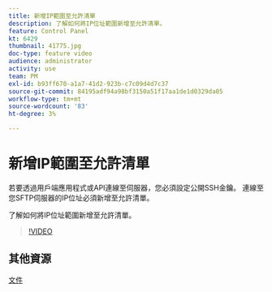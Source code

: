 ```yaml
---
title: 新增IP範圍至允許清單
description: 了解如何將IP位址範圍新增至允許清單。
feature: Control Panel
kt: 6429
thumbnail: 41775.jpg
doc-type: feature video
audience: administrator
activity: use
team: PM
exl-id: b93ff670-a1a7-41d2-923b-c7c09d4d7c37
source-git-commit: 84195adf94a98bf3150a51f17aa1de1d0329da05
workflow-type: tm+mt
source-wordcount: '83'
ht-degree: 3%

---
```


# 新增IP範圍至允許清單

若要透過用戶端應用程式或API連線至伺服器，您必須設定公開SSH金鑰。 連線至您SFTP伺服器的IP位址必須新增至允許清單。

了解如何將IP位址範圍新增至允許清單。

>[!VIDEO](https://video.tv.adobe.com/v/41775?quality=12)

## 其他資源

[文件](https://experienceleague.adobe.com/docs/control-panel/using/sftp-management/ip-range-allow-listing.html?lang=en)
